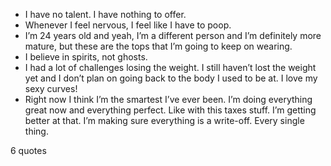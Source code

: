  - I have no talent. I have nothing to offer.
 - Whenever I feel nervous, I feel like I have to poop.
 - I’m 24 years old and yeah, I’m a different person and I’m definitely more mature, but these are the tops that I’m going to keep on wearing.
 - I believe in spirits, not ghosts.
 - I had a lot of challenges losing the weight. I still haven’t lost the weight yet and I don’t plan on going back to the body I used to be at. I love my sexy curves!
 - Right now I think I’m the smartest I’ve ever been. I’m doing everything great now and everything perfect. Like with this taxes stuff. I’m getting better at that. I’m making sure everything is a write-off. Every single thing.

6 quotes